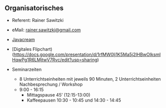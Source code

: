 ## Organisatorisches
* Referent: Rainer Sawitzki
* eMail: rainer.sawitzki@gmail.com
* [Javacream](http://javacream.org)  

* [Digitales Flipchart)(https://docs.google.com/presentation/d/1rfMW0lj1K5Ma5j2IHBwOIksmIHqwPg1R6LMjtwV7Rvc/edit?usp=sharing)  

* Seminarzeiten
  * 8 Unterrichtseinheiten mit jeweils 90 Minuten, 2 Unterrichtseinheiten Nachbesprechung / Workshop
  * 9:00 - 16:15
    * Mittagspause 45’ (12:15-13:00)
    * Kaffeepausen 10:30 - 10:45 und 14:30 - 14:45
